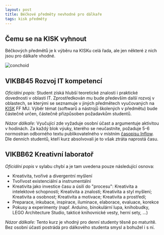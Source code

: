 ```yaml
---
layout: post
title: Béčkové předměty nevhodné pro dálkaře
tags: kisk předměty
---
```


## Čemu se na KISK vyhnout
Béčkových předmětů je k výběru na KISKu celá řada, ale jen některé z nich jsou pro dálkaře vhodné.

<img src="/images/conchoid.gif" alt="conchoid">

## VIKBB45 Rozvoj IT kompetencí
<p><i>Oficiální popis:</i> Student získá hlubší teoretické znalosti i praktické dovednosti v oblasti IT. Zprostředkován mu bude především další rozvoj v oblastech, se kterými se seznamuje v jiných předmětech vyučovaných na <a href="http://kisk.phil.muni.cz/cs" alt="web KISK" target="_blank">KISK</a> FF MU. Výběr témat (softwarů a nástrojů školených v předmětu) bude částečně určen, částečně přizpůsoben požadavkům studentů.</p>

<p><i>Názor dálkaře:</i> Vyučující zde vyžaduje osobní účast a argumentuje aktivitou v hodinách. Za každý blok výuky, kterého se neučastníte, požaduje 5-6 normostran odborného textu publikovatelného v místním <a href="http://www.inflow.cz/" alt="Inflow" target="_blank">časopisu Inflow</a>. Dle denních studentů, kteří kurz absolvovali je to však ztráta naprostá času.</p>

## VIKBB62 Kreativní laboratoř
<i>Oficiální popis</i> v sylabu chybí a je tam uvedena pouze následující osnova: 
<ul>
<li>Kreativita, tvořivé a divergentní myšlení</li>
<li>Tvořivost existenciální a instrumentální</li>
<li>Kreativita jako investice času a úsilí do "procesu": Kreativita a intelektové schopnosti; Kreativita a znalosti; Kreativita a styl myšlení; Kreativita a osobnost; Kreativita a motivace; Kreativita a prostředí;</li>
<li>Preparace, inkubace, inspirace, iluminace, elaborace, evaluace, korekce</li>
<li>Pokusy a experimenty (např. Arduino, binokulární lupa, knihobudky, LEGO Architecture Studio, takticé knihovnické vesty, herní sety, ...)</li>
</ul>

<p><i>Názor dálkaře:</i> Tento kurz je vhodný pro denní studenty těsně po maturitě. Bez osobní účasti postrádá pro dálkového studenta smysl a bohužel i s ní.</p>
